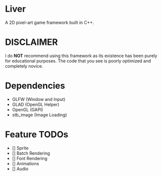 # Liver
A 2D pixel-art game framework built in C++.

# DISCLAIMER
I do __NOT__ recommend using this framework as its existence has been purely for educational purposes. 
The code that you see is poorly optimized and completely novice.

# Dependencies
- GLFW (Window and Input)
- GLAD (OpenGL Helper)
- OpenGL (GAPI)
- stb_image (Image Loading)

# Feature TODOs
- [] Sprite
- [] Batch Rendering
- [] Font Rendering
- [] Animations
- [] Audio
